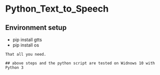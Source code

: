 # Python_Text_to_Speech
## Environment setup
* pip install gtts
* pip install os
```
That all you need.

## above steps and the python script are tested on Widnows 10 with Python 3
